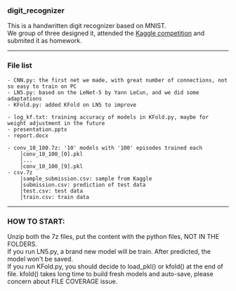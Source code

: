 ### digit_recognizer
This is a handwritten digit recognizer based on MNIST.  
We group of three designed it, attended the [Kaggle competition](https://www.kaggle.com/c/digit-recognizer) and submited it as homework.   

---

### File list  
    - CNN.py: the first net we made, with great number of connections, not so easy to train on PC   
    - LN5.py: based on the LeNet-5 by Yann LeCun, and we did some adaptations   
    - KFold.py: added KFold on LN5 to improve   
    
    - log_kf.txt: training accuracy of models in KFold.py, maybe for weight adjustment in the future   
    - presentation.pptx   
    - report.docx
     
    - conv_10_100.7z: '10' models with '100' episodes trained each   
        │conv_10_100_[0].pkl   
        │...   
        │conv_10_100_[9].pkl   
    - csv.7z   
        │sample_submission.csv: sample from Kaggle   
        │submission.csv: prediction of test data   
        │test.csv: test data   
        │train.csv: train data   

---

### HOW TO START:   
Unzip both the 7z files, put the content with the python files, NOT IN THE FOLDERS.   
If you run LN5.py, a brand new model will be train. After predicted, the model won't be saved.   
If you run KFold.py, you should decide to load_pkl() or kfold() at the end of file. kfold() takes long time to build fresh models and auto-save, please concern about FILE COVERAGE issue.   
